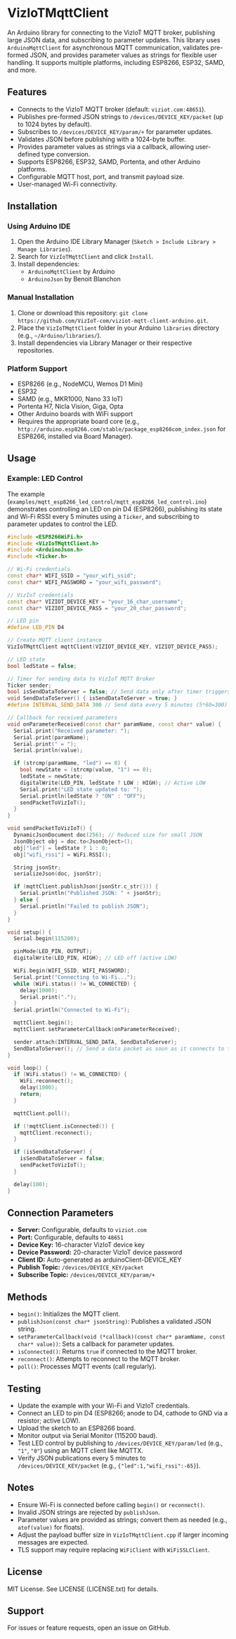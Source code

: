 # VizIoTMqttClient

An Arduino library for connecting to the VizIoT MQTT broker, publishing large JSON data, and subscribing to parameter updates. This library uses `ArduinoMqttClient` for asynchronous MQTT communication, validates pre-formed JSON, and provides parameter values as strings for flexible user handling. It supports multiple platforms, including ESP8266, ESP32, SAMD, and more.

## Features
- Connects to the VizIoT MQTT broker (default: `viziot.com:48651`).
- Publishes pre-formed JSON strings to `/devices/DEVICE_KEY/packet` (up to 1024 bytes by default).
- Subscribes to `/devices/DEVICE_KEY/param/+` for parameter updates.
- Validates JSON before publishing with a 1024-byte buffer.
- Provides parameter values as strings via a callback, allowing user-defined type conversion.
- Supports ESP8266, ESP32, SAMD, Portenta, and other Arduino platforms.
- Configurable MQTT host, port, and transmit payload size.
- User-managed Wi-Fi connectivity.

## Installation

### Using Arduino IDE
1. Open the Arduino IDE Library Manager (`Sketch > Include Library > Manage Libraries`).
2. Search for `VizIoTMqttClient` and click `Install`.
3. Install dependencies:
   - `ArduinoMqttClient` by Arduino
   - `ArduinoJson` by Benoit Blanchon

### Manual Installation
1. Clone or download this repository: `git clone https://github.com/VizIoT-com/viziot-mqtt-client-arduino.git`.
2. Place the `VizIoTMqttClient` folder in your Arduino `libraries` directory (e.g., `~/Arduino/libraries/`).
3. Install dependencies via Library Manager or their respective repositories.

### Platform Support
- ESP8266 (e.g., NodeMCU, Wemos D1 Mini)
- ESP32
- SAMD (e.g., MKR1000, Nano 33 IoT)
- Portenta H7, Nicla Vision, Giga, Opta
- Other Arduino boards with WiFi support
- Requires the appropriate board core (e.g., `http://arduino.esp8266.com/stable/package_esp8266com_index.json` for ESP8266, installed via Board Manager).

## Usage

### Example: LED Control
The example (`examples/mqtt_esp8266_led_control/mqtt_esp8266_led_control.ino`) demonstrates controlling an LED on pin D4 (ESP8266), publishing its state and Wi-Fi RSSI every 5 minutes using a `Ticker`, and subscribing to parameter updates to control the LED.

```cpp
#include <ESP8266WiFi.h>
#include <VizIoTMqttClient.h>
#include <ArduinoJson.h>
#include <Ticker.h>

// Wi-Fi credentials
const char* WIFI_SSID = "your_wifi_ssid";
const char* WIFI_PASSWORD = "your_wifi_password";

// VizIoT credentials
const char* VIZIOT_DEVICE_KEY = "your_16_char_username";
const char* VIZIOT_DEVICE_PASS = "your_20_char_password";

// LED pin
#define LED_PIN D4

// Create MQTT client instance
VizIoTMqttClient mqttClient(VIZIOT_DEVICE_KEY, VIZIOT_DEVICE_PASS);

// LED state
bool ledState = false;

// Timer for sending data to VizIoT MQTT Broker
Ticker sender;
bool isSendDataToServer = false; // Send data only after timer triggers
void SendDataToServer() { isSendDataToServer = true; }
#define INTERVAL_SEND_DATA 300 // Send data every 5 minutes (5*60=300)

// Callback for received parameters
void onParameterReceived(const char* paramName, const char* value) {
  Serial.print("Received parameter: ");
  Serial.print(paramName);
  Serial.print(" = ");
  Serial.println(value);

  if (strcmp(paramName, "led") == 0) {
    bool newState = (strcmp(value, "1") == 0);
    ledState = newState;
    digitalWrite(LED_PIN, ledState ? LOW : HIGH); // Active LOW
    Serial.print("LED state updated to: ");
    Serial.println(ledState ? "ON" : "OFF");
    sendPacketToVizIoT();
  }
}

void sendPacketToVizIoT() {
  DynamicJsonDocument doc(256); // Reduced size for small JSON
  JsonObject obj = doc.to<JsonObject>();
  obj["led"] = ledState ? 1 : 0;
  obj["wifi_rssi"] = WiFi.RSSI();

  String jsonStr;
  serializeJson(doc, jsonStr);

  if (mqttClient.publishJson(jsonStr.c_str())) {
    Serial.println("Published JSON: " + jsonStr);
  } else {
    Serial.println("Failed to publish JSON");
  }
}

void setup() {
  Serial.begin(115200);

  pinMode(LED_PIN, OUTPUT);
  digitalWrite(LED_PIN, HIGH); // LED off (active LOW)

  WiFi.begin(WIFI_SSID, WIFI_PASSWORD);
  Serial.print("Connecting to Wi-Fi...");
  while (WiFi.status() != WL_CONNECTED) {
    delay(1000);
    Serial.print(".");
  }
  Serial.println("Connected to Wi-Fi");

  mqttClient.begin();
  mqttClient.setParameterCallback(onParameterReceived);

  sender.attach(INTERVAL_SEND_DATA, SendDataToServer);
  SendDataToServer(); // Send a data packet as soon as it connects to the broker
}

void loop() {
  if (WiFi.status() != WL_CONNECTED) {
    WiFi.reconnect();
    delay(1000);
    return;
  }

  mqttClient.poll();

  if (!mqttClient.isConnected()) {
    mqttClient.reconnect();
  }

  if (isSendDataToServer) {
    isSendDataToServer = false;
    sendPacketToVizIoT();
  }

  delay(100);
}
```

## Connection Parameters
- **Server:** Configurable, defaults to `viziot.com`
- **Port:** Configurable, defaults to `48651`
- **Device Key:** 16-character VizIoT device key
- **Device Password:** 20-character VizIoT device password
- **Client ID:** Auto-generated as arduinoClient-DEVICE_KEY
- **Publish Topic:** `/devices/DEVICE_KEY/packet`
- **Subscribe Topic:** `/devices/DEVICE_KEY/param/+`

## Methods
- `begin()`: Initializes the MQTT client.
- `publishJson(const char* jsonString)`: Publishes a validated JSON string.
- `setParameterCallback(void (*callback)(const char* paramName, const char* value))`: Sets a callback for parameter updates.
- `isConnected()`: Returns `true` if connected to the MQTT broker.
- `reconnect()`: Attempts to reconnect to the MQTT broker.
- `poll()`: Processes MQTT events (call regularly).

## Testing
- Update the example with your Wi-Fi and VizIoT credentials.
- Connect an LED to pin D4 (ESP8266; anode to D4, cathode to GND via a resistor; active LOW).
- Upload the sketch to an ESP8266 board.
- Monitor output via Serial Monitor (115200 baud).
- Test LED control by publishing to `/devices/DEVICE_KEY/param/led` (e.g., `"1"`, `"0"`) using an MQTT client like MQTTX.
- Verify JSON publications every 5 minutes to `/devices/DEVICE_KEY/packet` (e.g., `{"led":1,"wifi_rssi":-65}`).

## Notes
- Ensure Wi-Fi is connected before calling `begin()` or `reconnect()`.
- Invalid JSON strings are rejected by `publishJson`.
- Parameter values are provided as strings; convert them as needed (e.g., `atof(value)` for floats).
- Adjust the payload buffer size in `VizIoTMqttClient.cpp` if larger incoming messages are expected.
- TLS support may require replacing `WiFiClient` with `WiFiSSLClient`.

## License
MIT License. See LICENSE (LICENSE.txt) for details.

## Support
For issues or feature requests, open an issue on GitHub.

